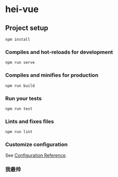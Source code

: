 # hei-vue

## Project setup
```
npm install
```

### Compiles and hot-reloads for development
```
npm run serve
```

### Compiles and minifies for production
```
npm run build
```

### Run your tests
```
npm run test
```


### Lints and fixes files
```
npm run lint
```
### Customize configuration
See [Configuration Reference](https://cli.vuejs.org/config/).

### 我最帅
